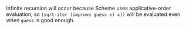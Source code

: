 Infinite recursion will occur because Scheme uses applicative-order evaluation, so `(sqrt-iter (improve guess x) x))` will be evaluated even when `guess` is good enough.